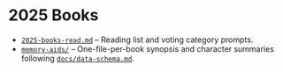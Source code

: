 # 2025 Books

- [`2025-books-read.md`](2025-books-read.md) – Reading list and voting category prompts.
- [`memory-aids/`](memory-aids/) – One-file-per-book synopsis and character summaries following [`docs/data-schema.md`](../../../docs/data-schema.md).
